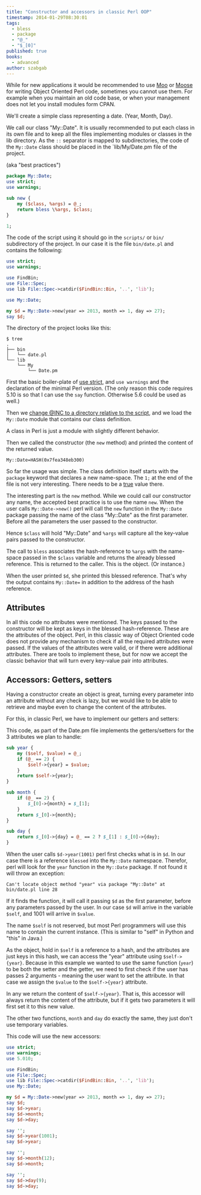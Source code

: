 ```yaml
---
title: "Constructor and accessors in classic Perl OOP"
timestamp: 2014-01-29T08:30:01
tags:
  - bless
  - package
  - "@_"
  - "$_[0]"
published: true
books:
  - advanced
author: szabgab
---
```



While for new applications it would be recommended to use [Moo](/moo) or [Moose](/moose) for writing Object Oriented Perl code,
sometimes you cannot use them. For example when you maintain an old code base, or when your management does not let you install modules
form CPAN.


We'll create a simple class representing a date. (Year, Month, Day).

We call our class "My::Date". It is usually recommended to put each class in its own file and to keep all the files
implementing modules or classes in the lib directory. As the `::` separator is mapped to subdirectories, the
code of the `My::Date` class should be placed in the `lib/My/Date.pm</pl> file of the project.

(aka "best practices")

```perl
package My::Date;
use strict;
use warnings;

sub new {
    my ($class, %args) = @_;
    return bless \%args, $class;
}

1;
```

The code of the script using it should go in the `scripts/` or `bin/` subdirectory of the project.
In our case it is the file `bin/date.pl` and contains the following:

```perl
use strict;
use warnings;

use FindBin;
use File::Spec;
use lib File::Spec->catdir($FindBin::Bin, '..', 'lib');

use My::Date;

my $d = My::Date->new(year => 2013, month => 1, day => 27);
say $d;
```

The directory of the project looks like this:

```
$ tree
.
├── bin
│   └── date.pl
└── lib
    └── My
        └── Date.pm
```

First the basic boiler-plate of [use strict](/strict), and `use warnings` and
the declaration of the minimal Perl version. (The only reason this code requires 5.10 is so that I can use the
`say` function. Otherwise 5.6 could be used as well.)

Then we [change @INC to a directory relative to the script](/how-to-add-a-relative-directory-to-inc),
and we load the `My::Date` module that contains our class definition.

A class in Perl is just a module with slightly different behavior.

Then we called the constructor (the `new` method) and printed the content of the returned value.

```
My::Date=HASH(0x7fea348eb300)
```

So far the usage was simple. The class definition itself starts with the `package` keyword that
declares a new name-space. The `1;` at the end of the file is not very interesting. There needs to be
a [true](/boolean-values-in-perl) value there.

The interesting part is the `new` method. While we could call our constructor any name, the accepted best
practice is to use the name `new`. When the user calls `My::Date->new()` perl will call the
`new` function in the `My::Date` package passing the name of the class "My::Date" as the first parameter.
Before all the parameters the user passed to the constructor.

Hence `$class` will hold "My::Date" and `%args` will capture all the key-value pairs passed to the constructor.

The call to `bless` associates the hash-reference to `%args` with the name-space passed in the `$class` variable
and returns the already blessed reference. This is returned to the caller. This is the object. (Or instance.)

When the user printed `$d`, she printed this blessed reference. That's why the output contains `My::Date=` in addition
to the address of the hash reference.

## Attributes

In all this code no attributes were mentioned.
The keys passed to the constructor will be kept as keys in the blessed hash-reference. These are the attributes of the object.
Perl, in this classic way of Object Oriented code does not provide any mechanism to check if all the required attributes were passed.
If the values of the attributes were valid, or if there were additional attributes. There are tools to implement these, but for
now we accept the classic behavior that will turn every key-value pair into attributes.


## Accessors: Getters, setters

Having a constructor create an object is great, turning every parameter into an attribute without any check is lazy,
but we would like to be able to retrieve and maybe even to change the content of the attributes.

For this, in classic Perl, we have to implement our getters and setters:

This code, as part of the Date.pm file implements the getters/setters for the 3 attributes we plan to handle:

```perl
sub year {
    my ($self, $value) = @_;
    if (@_ == 2) {
        $self->{year} = $value;
    }
    return $self->{year};
}

sub month {
    if (@_ == 2) {
        $_[0]->{month} = $_[1];
    }
    return $_[0]->{month};
}

sub day {
    return $_[0]->{day} = @_ == 2 ? $_[1] : $_[0]->{day};
}
```

When the user calls `$d->year(1001)` perl first checks what is in `$d`. In our case there
is a reference `blessed` into the `My::Date` namespace. Therefor, perl will look for the
`year` function in the `My::Date` package. If not found it will throw an exception:

`Can't locate object method "year" via package "My::Date" at bin/date.pl line 28`

If it finds the function, it will call it passing `$d` as the first parameter, before any
parameters passed by the user. In our case `$d` will arrive in the variable `$self`,
and 1001 will arrive in `$value`.

The name `$self` is not reserved, but most Perl programmers will use this name to contain
the current instance. (This is similar to "self" in Python and "this" in Java.)

As the object, hold in `$self` is a reference to a hash, and the attributes are just keys in this hash,
we can access the "year" attribute using `$self->{year}`.
Because in this example we wanted to use the same function (`year`) to be both the setter and the getter,
we need to first check if the user has passes 2 arguments - meaning the user want to set the attribute. In
that case we assign the `$value` to the `$self->{year}` attribute.

In any we return the content of `$self->{year}`. That is, this accessor will always return the content
of the attribute, but if it gets two parameters it will first set it to this new value.

The other two functions, `month` and `day` do exactly the same, they just don't use temporary variables.

This code will use the new accessors:

```perl
use strict;
use warnings;
use 5.010;

use FindBin;
use File::Spec;
use lib File::Spec->catdir($FindBin::Bin, '..', 'lib');
use My::Date;

my $d = My::Date->new(year => 2013, month => 1, day => 27);
say $d;
say $d->year;
say $d->month;
say $d->day;

say '';
say $d->year(1001);
say $d->year;

say '';
say $d->month(12);
say $d->month;

say '';
say $d->day(9);
say $d->day;
```

```perl
```

